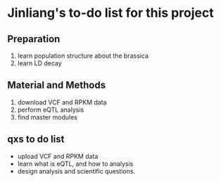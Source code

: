 # Jinliang's to-do list for this project

## Preparation
1. learn population structure about the brassica
2. learn LD decay

## Material and Methods
1. download VCF and RPKM data
2. perform eQTL analysis
3. find master modules


## qxs to do list
- upload VCF and RPKM data
- learn what is eQTL, and how to analysis
- design analysis and scientific questions.

